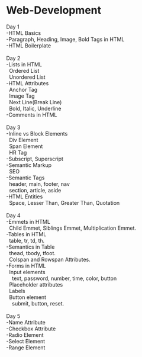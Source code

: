 # Web-Development<br>
Day 1 <br>
-HTML Basics <br>
-Paragraph, Heading, Image, Bold Tags in HTML <br>
-HTML Boilerplate <br><br>
Day 2 <br>
-Lists in HTML <br>
  &nbsp;&nbsp;Ordered List <br>
  &nbsp;&nbsp;Unordered List<br>
-HTML Attributes<br>
  &nbsp;&nbsp;Anchor Tag<br>
  &nbsp;&nbsp;Image Tag<br>
  &nbsp;&nbsp;Next Line(Break Line)<br>
  &nbsp;&nbsp;Bold, Italic, Underline<br>
-Comments in HTML<br><br>
Day 3<br>
-Inline vs Block Elements<br>
&nbsp;&nbsp;Div Element<br>
&nbsp;&nbsp;Span Element<br>
&nbsp;&nbsp;HR Tag<br>
-Subscript, Superscript<br>
-Semantic Markup<br>
&nbsp;&nbsp;SEO<br>
-Semantic Tags<br>
&nbsp;&nbsp;header, main, footer, nav<br>
&nbsp;&nbsp;section, article, aside<br>
-HTML Entities<br>
&nbsp;&nbsp;Space, Lesser Than, Greater Than, Quotation<br><br>
Day 4<br>
-Emmets in HTML<br>
&nbsp;&nbsp;Child Emmet, Siblings Emmet, Multiplication Emmet.<br>
-Tables in HTML<br>
&nbsp;&nbsp;table, tr, td, th.<br>
-Semantics in Table<br>
&nbsp;&nbsp;thead, tbody, tfoot.<br>
&nbsp;&nbsp;Colspan and Rowspan Attributes.<br>
-Forms in HTML<br>
&nbsp;&nbsp;Input elements<br>
&nbsp;&nbsp;&nbsp;&nbsp;text, password, number, time, color, button<br>
&nbsp;&nbsp;Placeholder attributes<br>
&nbsp;&nbsp;Labels<br>
&nbsp;&nbsp;Button element<br>
&nbsp;&nbsp;&nbsp;&nbsp;submit, button, reset.<br><br>
Day 5<br>
-Name Attribute<br>
-Checkbox Attribute<br>
-Radio Element<br>
-Select Element<br>
-Range Element<br><br>










